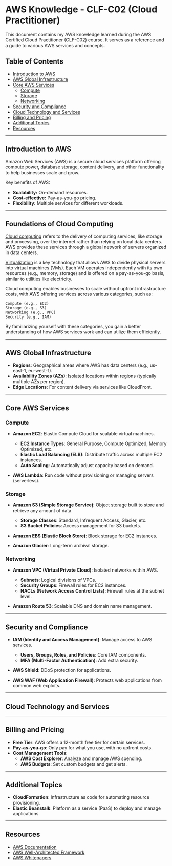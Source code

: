# AWS Knowledge - CLF-C02 (Cloud Practitioner)

This document contains my AWS knowledge learned during the AWS Certified Cloud Practitioner (CLF-C02) course. It serves as a reference and a guide to various AWS services and concepts.

## Table of Contents

- [Introduction to AWS](#introduction-to-aws)
- [AWS Global Infrastructure](#aws-global-infrastructure)
- [Core AWS Services](#core-aws-services)
  - [Compute](#compute)
  - [Storage](#storage)
  - [Networking](#networking)
- [Security and Compliance](#security-and-compliance)
- [Cloud Technology and Services](#cloud-technology-and-services)
- [Billing and Pricing](#billing-and-pricing)
- [Additional Topics](#additional-topics)
- [Resources](#resources)

---

## Introduction to AWS

Amazon Web Services (AWS) is a secure cloud services platform offering compute power, database storage, content delivery, and other functionality to help businesses scale and grow.

Key benefits of AWS:
- **Scalability:** On-demand resources.
- **Cost-effective:** Pay-as-you-go pricing.
- **Flexibility:** Multiple services for different workloads.

---

## Foundations of Cloud Computing

[Cloud computing](#https://www.ibm.com/topics/cloud-computing) refers to the delivery of computing services, like storage and processing, over the internet rather than relying on local data centers. AWS provides these services through a global network of servers organized in data centers.

[Virtualization](#https://aws.amazon.com/what-is/virtualization/) is a key technology that allows AWS to divide physical servers into virtual machines (VMs). Each VM operates independently with its own resources (e.g., memory, storage) and is offered on a pay-as-you-go basis, similar to utilities like electricity.

Cloud computing enables businesses to scale without upfront infrastructure costs, with AWS offering services across various categories, such as:

    Compute (e.g., EC2)
    Storage (e.g., S3)
    Networking (e.g., VPC)
    Security (e.g., IAM)

By familiarizing yourself with these categories, you gain a better understanding of how AWS services work and can utilize them efficiently.

---

## AWS Global Infrastructure

- **Regions**: Geographical areas where AWS has data centers (e.g., us-east-1, eu-west-1).
- **Availability Zones (AZs)**: Isolated locations within regions (typically multiple AZs per region).
- **Edge Locations**: For content delivery via services like CloudFront.

---

## Core AWS Services

### Compute

- **Amazon EC2**: Elastic Compute Cloud for scalable virtual machines.
  - **EC2 Instance Types**: General Purpose, Compute Optimized, Memory Optimized, etc.
  - **Elastic Load Balancing (ELB)**: Distribute traffic across multiple EC2 instances.
  - **Auto Scaling**: Automatically adjust capacity based on demand.

- **AWS Lambda**: Run code without provisioning or managing servers (serverless).

### Storage

- **Amazon S3 (Simple Storage Service)**: Object storage built to store and retrieve any amount of data.
  - **Storage Classes**: Standard, Infrequent Access, Glacier, etc.
  - **S3 Bucket Policies**: Access management for S3 buckets.

- **Amazon EBS (Elastic Block Store)**: Block storage for EC2 instances.

- **Amazon Glacier**: Long-term archival storage.

### Networking

- **Amazon VPC (Virtual Private Cloud)**: Isolated networks within AWS.
  - **Subnets**: Logical divisions of VPCs.
  - **Security Groups**: Firewall rules for EC2 instances.
  - **NACLs (Network Access Control Lists)**: Firewall rules at the subnet level.

- **Amazon Route 53**: Scalable DNS and domain name management.

---

## Security and Compliance

- **IAM (Identity and Access Management)**: Manage access to AWS services.
  - **Users, Groups, Roles, and Policies**: Core IAM components.
  - **MFA (Multi-Factor Authentication)**: Add extra security.

- **AWS Shield**: DDoS protection for applications.
- **AWS WAF (Web Application Firewall)**: Protects web applications from common web exploits.

---

## Cloud Technology and Services

---

## Billing and Pricing

- **Free Tier**: AWS offers a 12-month free tier for certain services.
- **Pay-as-you-go**: Only pay for what you use, with no upfront costs.
- **Cost Management Tools**:
  - **AWS Cost Explorer**: Analyze and manage AWS spending.
  - **AWS Budgets**: Set custom budgets and get alerts.

---

## Additional Topics

- **CloudFormation**: Infrastructure as code for automating resource provisioning.
- **Elastic Beanstalk**: Platform as a service (PaaS) to deploy and manage applications.

---

## Resources

- [AWS Documentation](https://aws.amazon.com/documentation/)
- [AWS Well-Architected Framework](https://aws.amazon.com/architecture/well-architected/)
- [AWS Whitepapers](https://aws.amazon.com/whitepapers/)